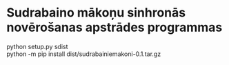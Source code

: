 # Sudrabaino mākoņu sinhronās novērošanas apstrādes programmas

python setup.py sdist  
python -m pip install dist/sudrabainiemakoni-0.1.tar.gz 
